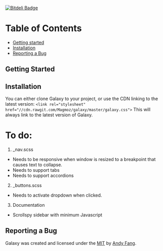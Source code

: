 [![Bitdeli Badge](https://d2weczhvl823v0.cloudfront.net/Magmoz/galaxy/trend.png)](https://bitdeli.com/free "Bitdeli Badge")

# Table of Contents
- [Getting started](#getting-started)
- [Installation](#installation)
- [Reporting a Bug](#reporting-a-bug)

## Getting Started

## Installation

You can either clone Galaxy to your project, or use the CDN linking to the latest version:
`<link rel="stylesheet" href="//cdn.rawgit.com/Magmoz/galaxy/master/galaxy.css">`
This will always link to the latest version of Galaxy.

# To do:

1. _nav.scss
- Needs to be responsive when window is resized to a breakpoint that causes text to collapse.
- Needs to support tabs
- Needs to support accordions

2. _buttons.scss
- Needs to activate dropdown when clicked.

3. Documentation
- Scrollspy sidebar with minimum Javascript


## Reporting a Bug


Galaxy was created and licensed under the [MIT](//tldrlegal.com/license/mit-license) by [Andy Fang](//twitter.com/andyfang98).



